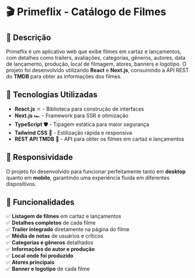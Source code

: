 # 🎬 Primeflix - Catálogo de Filmes

## 📌 Descrição
Primeflix é um aplicativo web que exibe filmes em cartaz e lançamentos, com detalhes como trailers, avaliações, categorias, gêneros, autores, data de lançamento, produção, local de filmagem, atores, banners e logotipo. O projeto foi desenvolvido utilizando **React** e **Next.js**, consumindo a API REST do **TMDB** para obter as informações dos filmes.

## 🚀 Tecnologias Utilizadas
- **React.js** ⚛️ - Biblioteca para construção de interfaces
- **Next.js** 🏎️ - Framework para SSR e otimização
- **TypeScript** 🛡️ - Tipagem estática para maior segurança
- **Tailwind CSS** 🎨 - Estilização rápida e responsiva
- **REST API TMDB** 🎥 - API para obter os filmes em cartaz e lançamentos

## 📱 Responsividade
O projeto foi desenvolvido para funcionar perfeitamente tanto em **desktop** quanto em **mobile**, garantindo uma experiência fluida em diferentes dispositivos.

## 🎥 Funcionalidades
✅ **Listagem de filmes** em cartaz e lançamentos  
✅ **Detalhes completos** de cada filme  
✅ **Trailer integrado** diretamente na página do filme  
✅ **Média de notas** de usuários e críticos  
✅ **Categorias e gêneros** detalhados  
✅ **Informações do autor e produção**  
✅ **Local onde foi produzido**  
✅ **Atores principais**  
✅ **Banner e logotipo** de cada filme  
